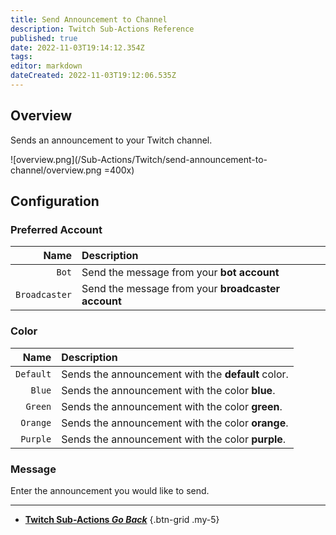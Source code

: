 ```yaml
---
title: Send Announcement to Channel
description: Twitch Sub-Actions Reference
published: true
date: 2022-11-03T19:14:12.354Z
tags: 
editor: markdown
dateCreated: 2022-11-03T19:12:06.535Z
---
```


## Overview
Sends an announcement to your Twitch channel.

![overview.png](/Sub-Actions/Twitch/send-announcement-to-channel/overview.png =400x)

## Configuration
### Preferred Account
Name | Description
----:|:------------
`Bot` | Send the message from your **bot account**
`Broadcaster` | Send the message from your **broadcaster account**

### Color
Name | Description
----:|:------------
`Default` | Sends the announcement with the **default** color.
`Blue` | Sends the announcement with the color **blue**.
`Green` | Sends the announcement with the color **green**.
`Orange` | Sends the announcement with the color **orange**.
`Purple` | Sends the announcement with the color **purple**.

### Message
Enter the announcement you would like to send.

---

- [<i class="mdi mdi-chevron-left"></i>**Twitch Sub-Actions *Go Back***](/Sub-Actions/Twitch)
{.btn-grid .my-5}